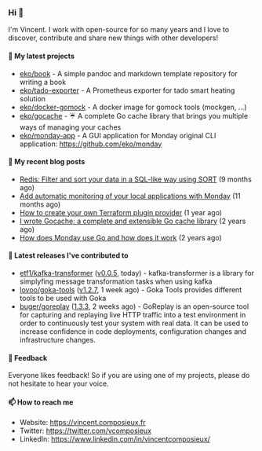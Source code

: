 ### Hi 👋

I'm Vincent. I work with open-source for so many years and I love to discover, contribute and share new things with other developers!

#### 🌱  My latest projects


- [eko/book](https://github.com/eko/book) - A simple pandoc and markdown template repository for writing a book
- [eko/tado-exporter](https://github.com/eko/tado-exporter) - A Prometheus exporter for tado smart heating solution
- [eko/docker-gomock](https://github.com/eko/docker-gomock) - A docker image for gomock tools (mockgen, ...)
- [eko/gocache](https://github.com/eko/gocache) - ☔️ A complete Go cache library that brings you multiple ways of managing your caches
- [eko/monday-app](https://github.com/eko/monday-app) - A GUI application for Monday original CLI application: https://github.com/eko/monday

#### 📜  My recent blog posts


- [Redis: Filter and sort your data in a SQL-like way using SORT](https://vincent.composieux.fr/article/redis-filter-and-sort-your-data-in-a-sql-like-way-using-sort) (9 months ago)
- [Add automatic monitoring of your local applications with Monday](https://vincent.composieux.fr/article/add-automatic-monitoring-of-your-local-applications-with-monday) (11 months ago)
- [How to create your own Terraform plugin provider](https://vincent.composieux.fr/article/create-a-provider-plugin-for-terraform) (1 year ago)
- [I wrote Gocache: a complete and extensible Go cache library](https://vincent.composieux.fr/article/i-wrote-gocache-a-complete-and-extensible-go-cache-library) (2 years ago)
- [How does Monday use Go and how does it work](https://vincent.composieux.fr/article/how-does-monday-use-go-and-how-does-it-work) (2 years ago)

#### 🔭  Latest releases I've contributed to


- [etf1/kafka-transformer](https://github.com/etf1/kafka-transformer) ([v0.0.5](https://github.com/etf1/kafka-transformer/releases/tag/v0.0.5), today) - kafka-transformer is a library for simplyfing message transformation tasks when using kafka
- [lovoo/goka-tools](https://github.com/lovoo/goka-tools) ([v1.2.7](https://github.com/lovoo/goka-tools/releases/tag/v1.2.7), 1 week ago) - Goka Tools provides different tools to be used with Goka
- [buger/goreplay](https://github.com/buger/goreplay) ([1.3.3](https://github.com/buger/goreplay/releases/tag/1.3.3), 2 weeks ago) - GoReplay is an open-source tool for capturing and replaying live HTTP traffic into a test environment in order to continuously test your system with real data. It can be used to increase confidence in code deployments, configuration changes and infrastructure changes.

#### 💬  Feedback

Everyone likes feedback! So if you are using one of my projects, please do not hesitate to hear your voice.

#### 📫  How to reach me

- Website: https://vincent.composieux.fr
- Twitter: https://twitter.com/vcomposieux
- LinkedIn: https://www.linkedin.com/in/vincentcomposieux/
